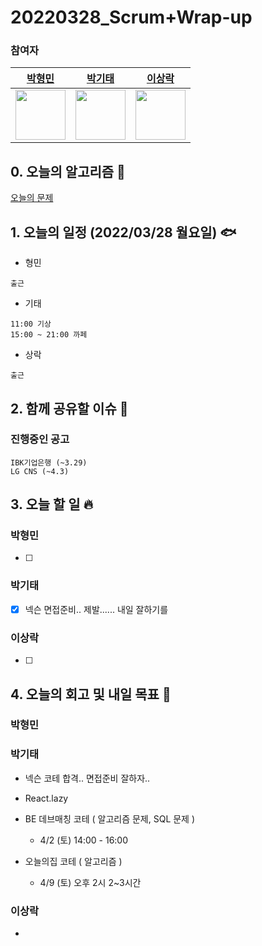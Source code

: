 # 20220328_Scrum+Wrap-up

### 참여자

| [박형민](https://github.com/npnppn)  | [박기태](https://github.com/idiot-kitto)   | [이상락](https://github.com/SangRakee)  |
| :------: | :------: | :------:
|<img src="https://github.com/npnppn.png" width="80"> | <img src="https://github.com/idiot-kitto.png" width="80">|<img src="https://github.com/SangRakee.png" width="80">

## 0. 오늘의 알고리즘 🎈
[오늘의 문제](
https://github.com/tony9402/baekjoon/blob/main/picked.md) 


## 1. 오늘의 일정 (2022/03/28 월요일) 🐟

- 형민
```
출근
```

- 기태
```
11:00 기상
15:00 ~ 21:00 까페
```

- 상락
```
출근
```

## 2. 함께 공유할 이슈 💌



### 진행중인 공고
```
IBK기업은행 (~3.29)
LG CNS (~4.3)
```



## 3. 오늘 할 일 🔥



### 박형민
- [ ] 


### 박기태
- [x] 넥슨 면접준비.. 제발...... 내일 잘하기를

### 이상락
- [ ] 




## 4. 오늘의 회고 및 내일 목표 🎈



### 박형민


### 박기태

- 넥슨 코테 합격.. 면접준비 잘하자..

- React.lazy

- BE 데브매칭 코테 ( 알고리즘 문제, SQL 문제 )
    - 4/2 (토) 14:00 - 16:00
- 오늘의집 코테 ( 알고리즘 )
    - 4/9 (토) 오후 2시 2~3시간

### 이상락

- 
